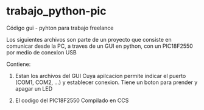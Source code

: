 # trabajo_python-pic
Código gui - pyhton para trabajo freelance

Los siguientes archivos son parte de un proyecto que consiste en comunicar desde la PC, a traves de un GUI en python, con un PIC18F2550
por medio de conexion USB

Contiene:

1) Estan los archivos del GUI
  Cuya apilcacion permite indicar el puerto (COM1, COM2, ...) y establecer conexion. Tiene un boton para prender y apagar un LED
  
2) El codigo del PIC18F2550
  Compilado en CCS
